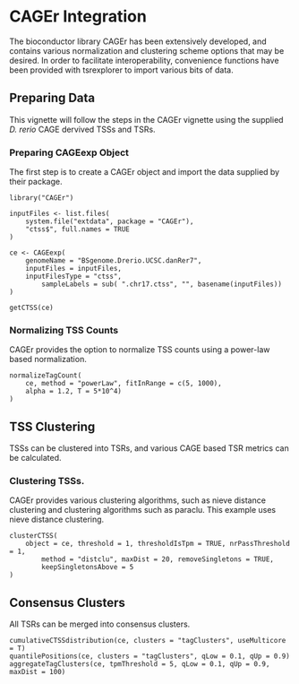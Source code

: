 # CAGEr Integration

The bioconductor library CAGEr has been extensively developed,
and contains various normalization and clustering scheme options that may be desired.
In order to facilitate interoperability, convenience functions have been
provided with tsrexplorer to import various bits of data.

## Preparing Data

This vignette will follow the steps in the CAGEr vignette using the supplied
*D. rerio* CAGE dervived TSSs and TSRs.

### Preparing CAGEexp Object

The first step is to create a CAGEr object and import the data supplied by their package.

```
library("CAGEr")

inputFiles <- list.files(
	system.file("extdata", package = "CAGEr"),
	"ctss$", full.names = TRUE
)

ce <- CAGEexp(
	genomeName = "BSgenome.Drerio.UCSC.danRer7",
	inputFiles = inputFiles,
	inputFilesType = "ctss",
        sampleLabels = sub( ".chr17.ctss", "", basename(inputFiles))
)

getCTSS(ce)
```

### Normalizing TSS Counts

CAGEr provides the option to normalize TSS counts using a power-law based normalization.

```
normalizeTagCount(
	ce, method = "powerLaw", fitInRange = c(5, 1000),
	alpha = 1.2, T = 5*10^4)
)
```

## TSS Clustering

TSSs can be clustered into TSRs, and various CAGE based TSR metrics can be calculated.

### Clustering TSSs.

CAGEr provides various clustering algorithms, such as nieve distance clustering and
clustering algorithms such as paraclu. This example uses nieve distance clustering.

```
clusterCTSS(
	object = ce, threshold = 1, thresholdIsTpm = TRUE, nrPassThreshold = 1,
        method = "distclu", maxDist = 20, removeSingletons = TRUE,
        keepSingletonsAbove = 5
)
```

## Consensus Clusters

All TSRs can be merged into consensus clusters.

```
cumulativeCTSSdistribution(ce, clusters = "tagClusters", useMulticore = T)
quantilePositions(ce, clusters = "tagClusters", qLow = 0.1, qUp = 0.9)
aggregateTagClusters(ce, tpmThreshold = 5, qLow = 0.1, qUp = 0.9, maxDist = 100)
```


